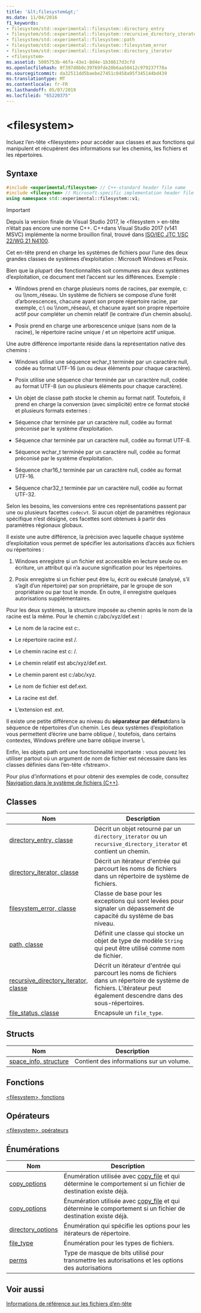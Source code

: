 ```yaml
---
title: '&lt;filesystem&gt;'
ms.date: 11/04/2016
f1_keywords:
- filesystem/std::experimental::filesystem::directory_entry
- filesystem/std::experimental::filesystem::recursive_directory_iterator
- filesystem/std::experimental::filesystem::path
- filesystem/std::experimental::filesystem::filesystem_error
- filesystem/std::experimental::filesystem::directory_iterator
- <filesystem>
ms.assetid: 5005753b-46fa-43e1-8d4e-1b38617d3cfd
ms.openlocfilehash: 0f397d8b0c39769fde20b6aa50412c979237f70a
ms.sourcegitcommit: da32511dd5baebe27451c0458a95f345144bd439
ms.translationtype: MT
ms.contentlocale: fr-FR
ms.lasthandoff: 05/07/2019
ms.locfileid: "65220375"
---
```

# <a name="ltfilesystemgt"></a>&lt;filesystem&gt;

Incluez l’en-tête &lt;filesystem> pour accéder aux classes et aux fonctions qui manipulent et récupèrent des informations sur les chemins, les fichiers et les répertoires.

## <a name="syntax"></a>Syntaxe

```cpp
#include <experimental/filesystem> // C++-standard header file name
#include <filesystem> // Microsoft-specific implementation header file name
using namespace std::experimental::filesystem::v1;
```

> [!IMPORTANT]
> Depuis la version finale de Visual Studio 2017, le \<filesystem > en-tête n’était pas encore une norme C++. C++dans Visual Studio 2017 (v141 MSVC) implémente la norme brouillon final, trouvé dans [ISO/IEC JTC 1/SC 22/WG 21 N4100](http://www.open-std.org/jtc1/sc22/wg21/docs/papers/2014/n4100.pdf).

Cet en-tête prend en charge les systèmes de fichiers pour l’une des deux grandes classes de systèmes d’exploitation : Microsoft Windows et Posix.

Bien que la plupart des fonctionnalités soit communes aux deux systèmes d’exploitation, ce document met l’accent sur les différences. Exemple :

- Windows prend en charge plusieurs noms de racines, par exemple, c: ou \\\nom_réseau. Un système de fichiers se compose d’une forêt d’arborescences, chacune ayant son propre répertoire racine, par exemple, c:\ ou \\\nom_réseau\\, et chacune ayant son propre répertoire actif pour compléter un chemin relatif (le contraire d’un chemin absolu).

- Posix prend en charge une arborescence unique (sans nom de la racine), le répertoire racine unique / et un répertoire actif unique.

Une autre différence importante réside dans la représentation native des chemins :

- Windows utilise une séquence wchar_t terminée par un caractère null, codée au format UTF-16 (un ou deux éléments pour chaque caractère).

- Posix utilise une séquence char terminée par un caractère null, codée au format UTF-8 (un ou plusieurs éléments pour chaque caractère).

- Un objet de classe path stocke le chemin au format natif. Toutefois, il prend en charge la conversion (avec simplicité) entre ce format stocké et plusieurs formats externes :

- Séquence char terminée par un caractère null, codée au format préconisé par le système d’exploitation.

- Séquence char terminée par un caractère null, codée au format UTF-8.

- Séquence wchar_t terminée par un caractère null, codée au format préconisé par le système d’exploitation.

- Séquence char16_t terminée par un caractère null, codée au format UTF-16.

- Séquence char32_t terminée par un caractère null, codée au format UTF-32.

Selon les besoins, les conversions entre ces représentations passent par une ou plusieurs facettes `codecvt`. Si aucun objet de paramètres régionaux spécifique n’est désigné, ces facettes sont obtenues à partir des paramètres régionaux globaux.

Il existe une autre différence, la précision avec laquelle chaque système d’exploitation vous permet de spécifier les autorisations d’accès aux fichiers ou répertoires :

1. Windows enregistre si un fichier est accessible en lecture seule ou en écriture, un attribut qui n’a aucune signification pour les répertoires.

1. Posix enregistre si un fichier peut être lu, écrit ou exécuté (analysé, s’il s’agit d’un répertoire) par son propriétaire, par le groupe de son propriétaire ou par tout le monde. En outre, il enregistre quelques autorisations supplémentaires.

Pour les deux systèmes, la structure imposée au chemin après le nom de la racine est la même. Pour le chemin c:/abc/xyz/def.ext :

- Le nom de la racine est c:.

- Le répertoire racine est /.

- Le chemin racine est c: /.

- Le chemin relatif est abc/xyz/def.ext.

- Le chemin parent est c:/abc/xyz.

- Le nom de fichier est def.ext.

- La racine est def.

- L’extension est .ext.

Il existe une petite différence au niveau du **séparateur par défaut**dans la séquence de répertoires d’un chemin. Les deux systèmes d’exploitation vous permettent d’écrire une barre oblique /, toutefois, dans certains contextes, Windows préfère une barre oblique inverse \\.

Enfin, les objets path ont une fonctionnalité importante : vous pouvez les utiliser partout où un argument de nom de fichier est nécessaire dans les classes définies dans l’en-tête \<fstream>.

Pour plus d’informations et pour obtenir des exemples de code, consultez [Navigation dans le système de fichiers (C++)](../standard-library/file-system-navigation.md).

## <a name="classes"></a>Classes

|Nom|Description|
|----------|-----------------|
|[directory_entry, classe](../standard-library/directory-entry-class.md)|Décrit un objet retourné par un `directory_iterator` ou un `recursive_directory_iterator` et contient un chemin.|
|[directory_iterator, classe](../standard-library/directory-iterator-class.md)|Décrit un itérateur d'entrée qui parcourt les noms de fichiers dans un répertoire de système de fichiers.|
|[filesystem_error, classe](../standard-library/filesystem-error-class.md)|Classe de base pour les exceptions qui sont levées pour signaler un dépassement de capacité du système de bas niveau.|
|[path, classe](../standard-library/path-class.md)|Définit une classe qui stocke un objet de type de modèle `String` qui peut être utilisé comme nom de fichier.|
|[recursive_directory_iterator, classe](../standard-library/recursive-directory-iterator-class.md)|Décrit un itérateur d'entrée qui parcourt les noms de fichiers dans un répertoire de système de fichiers. L'itérateur peut également descendre dans des sous-répertoires.|
|[file_status, classe](../standard-library/file-status-class.md)|Encapsule un `file_type`.|

## <a name="structs"></a>Structs

|Nom|Description|
|----------|-----------------|
|[space_info, structure](../standard-library/space-info-structure.md)|Contient des informations sur un volume.|

## <a name="functions"></a>Fonctions

[\<filesystem>, fonctions](../standard-library/filesystem-functions.md)

## <a name="operators"></a>Opérateurs

[\<filesystem>, opérateurs](../standard-library/filesystem-operators.md)

## <a name="enumerations"></a>Énumérations

|Nom|Description|
|----------|-----------------|
|[copy_options](../standard-library/filesystem-enumerations.md#copy_options)|Énumération utilisée avec [copy_file](../standard-library/filesystem-functions.md#copy_file) et qui détermine le comportement si un fichier de destination existe déjà.|
|[copy_options](../standard-library/filesystem-enumerations.md#copy_options)|Énumération utilisée avec [copy_file](../standard-library/filesystem-functions.md#copy_file) et qui détermine le comportement si un fichier de destination existe déjà.|
|[directory_options](../standard-library/filesystem-enumerations.md#directory_options)|Énumération qui spécifie les options pour les itérateurs de répertoire.|
|[file_type](../standard-library/filesystem-enumerations.md#file_type)|Énumération pour les types de fichiers.|
|[perms](../standard-library/filesystem-enumerations.md#perms)|Type de masque de bits utilisé pour transmettre les autorisations et les options des autorisations|

## <a name="see-also"></a>Voir aussi

[Informations de référence sur les fichiers d’en-tête](../standard-library/cpp-standard-library-header-files.md)<br/>

